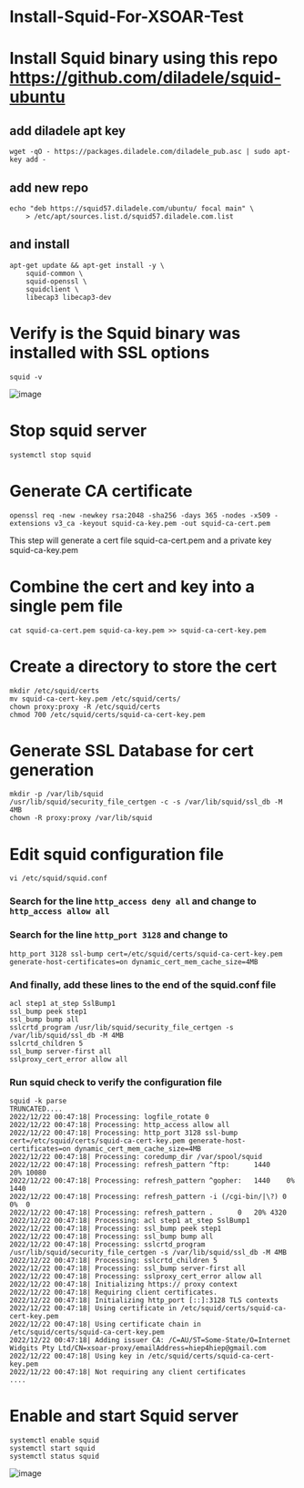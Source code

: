 # Install-Squid-For-XSOAR-Test

# Install Squid binary using this repo https://github.com/diladele/squid-ubuntu

## add diladele apt key
```wget -qO - https://packages.diladele.com/diladele_pub.asc | sudo apt-key add -```

## add new repo
```
echo "deb https://squid57.diladele.com/ubuntu/ focal main" \
    > /etc/apt/sources.list.d/squid57.diladele.com.list
```
## and install
```
apt-get update && apt-get install -y \
    squid-common \
    squid-openssl \
    squidclient \
    libecap3 libecap3-dev
```  
# Verify is the Squid binary was installed with SSL options
```
squid -v
```
![image](https://user-images.githubusercontent.com/41276379/209029336-8803a908-2f45-42df-b13f-af17832b5f51.png)

# Stop squid server
```
systemctl stop squid
```

# Generate CA certificate
```
openssl req -new -newkey rsa:2048 -sha256 -days 365 -nodes -x509 -extensions v3_ca -keyout squid-ca-key.pem -out squid-ca-cert.pem
```
This step will generate a cert file squid-ca-cert.pem and a private key squid-ca-key.pem

# Combine the cert and key into a single pem file
```
cat squid-ca-cert.pem squid-ca-key.pem >> squid-ca-cert-key.pem
```

# Create a directory to store the cert
```
mkdir /etc/squid/certs
mv squid-ca-cert-key.pem /etc/squid/certs/
chown proxy:proxy -R /etc/squid/certs
chmod 700 /etc/squid/certs/squid-ca-cert-key.pem
```

# Generate SSL Database for cert generation
```
mkdir -p /var/lib/squid
/usr/lib/squid/security_file_certgen -c -s /var/lib/squid/ssl_db -M 4MB
chown -R proxy:proxy /var/lib/squid
```

# Edit squid configuration file
```
vi /etc/squid/squid.conf
```

### Search for the line `http_access deny all` and change to `http_access allow all`

### Search for the line `http_port 3128` and change to 
```
http_port 3128 ssl-bump cert=/etc/squid/certs/squid-ca-cert-key.pem generate-host-certificates=on dynamic_cert_mem_cache_size=4MB
```

### And finally, add these lines to the end of the squid.conf file
```
acl step1 at_step SslBump1
ssl_bump peek step1
ssl_bump bump all
sslcrtd_program /usr/lib/squid/security_file_certgen -s /var/lib/squid/ssl_db -M 4MB
sslcrtd_children 5
ssl_bump server-first all
sslproxy_cert_error allow all
```

### Run squid check to verify the configuration file
```
squid -k parse
TRUNCATED....
2022/12/22 00:47:18| Processing: logfile_rotate 0
2022/12/22 00:47:18| Processing: http_access allow all
2022/12/22 00:47:18| Processing: http_port 3128 ssl-bump cert=/etc/squid/certs/squid-ca-cert-key.pem generate-host-certificates=on dynamic_cert_mem_cache_size=4MB
2022/12/22 00:47:18| Processing: coredump_dir /var/spool/squid
2022/12/22 00:47:18| Processing: refresh_pattern ^ftp:		1440	20%	10080
2022/12/22 00:47:18| Processing: refresh_pattern ^gopher:	1440	0%	1440
2022/12/22 00:47:18| Processing: refresh_pattern -i (/cgi-bin/|\?) 0	0%	0
2022/12/22 00:47:18| Processing: refresh_pattern .		0	20%	4320
2022/12/22 00:47:18| Processing: acl step1 at_step SslBump1
2022/12/22 00:47:18| Processing: ssl_bump peek step1
2022/12/22 00:47:18| Processing: ssl_bump bump all
2022/12/22 00:47:18| Processing: sslcrtd_program /usr/lib/squid/security_file_certgen -s /var/lib/squid/ssl_db -M 4MB
2022/12/22 00:47:18| Processing: sslcrtd_children 5
2022/12/22 00:47:18| Processing: ssl_bump server-first all
2022/12/22 00:47:18| Processing: sslproxy_cert_error allow all
2022/12/22 00:47:18| Initializing https:// proxy context
2022/12/22 00:47:18| Requiring client certificates.
2022/12/22 00:47:18| Initializing http_port [::]:3128 TLS contexts
2022/12/22 00:47:18| Using certificate in /etc/squid/certs/squid-ca-cert-key.pem
2022/12/22 00:47:18| Using certificate chain in /etc/squid/certs/squid-ca-cert-key.pem
2022/12/22 00:47:18| Adding issuer CA: /C=AU/ST=Some-State/O=Internet Widgits Pty Ltd/CN=xsoar-proxy/emailAddress=hiep4hiep@gmail.com
2022/12/22 00:47:18| Using key in /etc/squid/certs/squid-ca-cert-key.pem
2022/12/22 00:47:18| Not requiring any client certificates
....
```

# Enable and start Squid server
```
systemctl enable squid
systemctl start squid
systemctl status squid
```
![image](https://user-images.githubusercontent.com/41276379/209030615-8044a837-be66-4f7c-815f-50a5f114490e.png)

